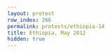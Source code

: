```yaml
---
layout: protest
row_index: 266
permalink: protests/ethiopia-14
title: Ethiopia, May 2012
hidden: true
---
```

